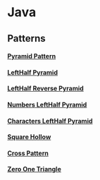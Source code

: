 # Java

## Patterns

#### [Pyramid Pattern](https://github.com/nateshv54/Java/blob/main/Patterns/Pyramid.java)
#### [LeftHalf Pyramid](https://github.com/nateshv54/Java/blob/main/Patterns/Right_Half_Pyramid.java)
#### [LeftHalf Reverse Pyramid](https://github.com/nateshv54/Java/blob/main/Patterns/Reverse_Right_Half_Pyramid.java)
#### [Numbers LeftHalf Pyramid](https://github.com/nateshv54/Java/blob/main/Patterns/Numbers_RH_Pyramid.java)
#### [Characters LeftHalf Pyramid](https://github.com/nateshv54/Java/blob/main/Patterns/Char_RH_Pyramid.java)
#### [Square Hollow ](https://github.com/nateshv54/Java/blob/main/Patterns/Square_hollow.java)
#### [Cross Pattern](https://github.com/nateshv54/Java/blob/main/Patterns/X_pattern.java)
#### [Zero One Triangle](https://github.com/nateshv54/Java/blob/main/Patterns/Zero_One_Triangle.java)
